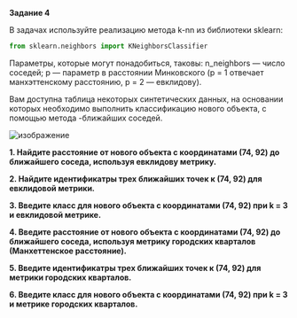 <b>Задание 4</b>

В задачах используйте реализацию метода k-nn из библиотеки sklearn:
```python
from sklearn.neighbors import KNeighborsClassifier
```
Параметры, которые могут понадобиться, таковы: n_neighbors — число соседей; p — параметр в расстоянии Минковского (p = 1 отвечает манхэттенскому расстоянию, p = 2 — евклидову).

Вам доступна таблица некоторых синтетических данных, на основании которых необходимо выполнить классификацию нового объекта, с помощью метода -ближайших соседей.

![изображение](https://user-images.githubusercontent.com/39648424/199172888-52cff2af-6ef9-45de-a04b-05b2c563db34.png)

<b>1. Найдите расстояние от нового объекта с координатами (74, 92) до ближайшего соседа, используя евклидову метрику.</b>

<b>2. Найдите идентификатры трех ближайших точек к (74, 92) для евклидовой метрики. </b>

<b>3. Введите класс для нового объекта с координатами (74, 92) при k = 3 и евклидовой метрике. </b>

<b>4. Введите расстояние от нового объекта с координатами (74, 92) до ближайшего соседа, используя метрику городских кварталов (Манхеттенское расстояние).</b>

<b>5. Введите идентификатры трех ближайших точек к (74, 92) для метрики городских кварталов.</b>

<b>6. Введите класс для нового объекта с координатами (74, 92) при k = 3 и метрике городских кварталов.  </b>
